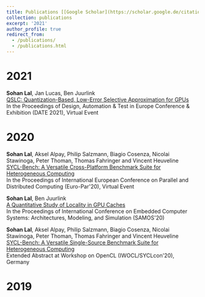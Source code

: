 ```yaml
---
title: Publications [[Google Scholar](https://scholar.google.de/citations?user=0C7ensoAAAAJ&hl=en)]
collection: publications
excerpt: '2021'
author_profile: true
redirect_from: 
  - /publications/
  - /publications.html
---
```


2021
===

**Sohan Lal**, Jan Lucas, Ben Juurlink <br> 
[QSLC: Quantization-Based, Low-Error Selective Approximation for GPUs](https://ieeexplore.ieee.org/abstract/document/9474124) <br> 
In the Proceedings of Design, Automation & Test in Europe Conference & Exhibition (DATE 2021), Virtual Event

2020
===
**Sohan Lal**, Aksel Alpay, Philip Salzmann, Biagio Cosenza, Nicolai Stawinoga, Peter Thoman, Thomas Fahringer and Vincent Heuveline <br>
[SYCL-Bench: A Versatile Cross-Platform Benchmark Suite for Heterogeneous Computing](https://link.springer.com/chapter/10.1007/978-3-030-57675-2_39) <br>
In the Proceedings of International European Conference on Parallel and Distributed Computing (Euro-Par'20), Virtual Event
    
**Sohan Lal**, Ben Juurlink <br>
[A Quantitative Study of Locality in GPU Caches](https://link.springer.com/chapter/10.1007/978-3-030-60939-9_16) <br>
In the Proceedings of International Conference on Embedded Computer Systems: Architectures, Modeling, and Simulation (SAMOS'20)
    
**Sohan Lal**, Aksel Alpay, Philip Salzmann, Biagio Cosenza, Nicolai Stawinoga, Peter Thoman, Thomas Fahringer and Vincent Heuveline <br>
[SYCL-Bench: A Versatile Single-Source Benchmark Suite for Heterogeneous Computing](https://dl.acm.org/doi/pdf/10.1145/3388333.3388669) <br>
Extended Abstract at Workshop on OpenCL (IWOCL/SYCLcon'20), Germany

2019
===
